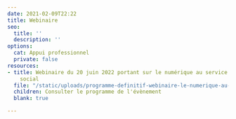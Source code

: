 ```yaml
---
date: 2021-02-09T22:22
title: Webinaire
seo:
  title: ''
  description: ''
options:
  cat: Appui professionnel
  private: false
resources:
- title: Webinaire du 20 juin 2022 portant sur le numérique au service du logement
    social
  file: "/static/uploads/programme-definitif-webinaire-le-numerique-au-service-du-logement-social.pdf"
  children: Consulter le programme de l'évènement
  blank: true

---
```

